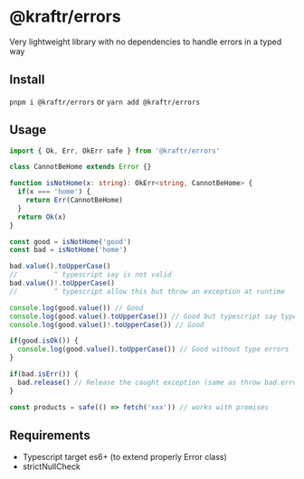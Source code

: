 # @kraftr/errors
Very lightweight library with no dependencies to handle errors in a typed way

## Install
`pnpm i @kraftr/errors` or `yarn add @kraftr/errors`

## Usage
```ts
import { Ok, Err, OkErr safe } from '@kraftr/errors'

class CannotBeHome extends Error {}

function isNotHome(x: string): OkErr<string, CannotBeHome> {
  if(x === 'home') {
    return Err(CannotBeHome)
  }
  return Ok(x)
}

const good = isNotHome('good')
const bad = isNotHome('home')

bad.value().toUpperCase()
//         ^ typescript say is not valid
bad.value()!.toUpperCase()
//         ^ typescript allow this but throw an exception at runtime

console.log(good.value()) // Good
console.log(good.value().toUpperCase()) // Good but typescript say type error
console.log(good.value()!.toUpperCase()) // Good

if(good.isOk()) {
  console.log(good.value().toUpperCase()) // Good without type errors
}

if(bad.isErr()) {
  bad.release() // Release the caught exception (same as throw bad.error)
}

const products = safe(() => fetch('xxx')) // works with promises

```



## Requirements
- Typescript target es6+ (to extend properly Error class)
- strictNullCheck
